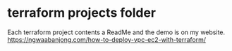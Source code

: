 # terraform projects folder
Each terraform project contents a ReadMe and the demo is on my website.  
https://ngwaabanjong.com/how-to-deploy-vpc-ec2-with-terraform/


